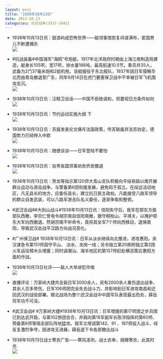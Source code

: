 ```yaml
---
layout: post
title: "1938年10月13日"
date: 2013-10-13
categories: 抗日战争(1937-1945)
---
```


<meta name="referrer" content="no-referrer" />

- 1938年10月13日讯：鼓浪屿成恐怖世界——敌领事馆恢复间谍满布，爱国男儿不断遭捕杀 <br/><img src="https://ww3.sinaimg.cn/large/aca367d8jw1e9jxbwk4ybj20fa1lhwom.jpg" />

- #抗战装备#中国海军“海鸥”号炮艇，1917年北洋政府时期由上海江南制造局建造，艇身长105呎，宽17呎，排水量166吨，最高航速10.5节，乘员共35人，武备为2门37毫米炮和2挺机枪。该艇服役于东北舰队，1937年因日军侵略华北而由青岛撤退至广东，同年9月14日在虎门要塞保卫战中不幸被日军飞机围攻击沉。 <br/><img src="https://ww4.sinaimg.cn/large/aca367d8jw1e9jwlgr9nkj20p00as76b.jpg" />

- 1938年10月13日讯：汪精卫谈话——中国不拒绝调和，但要视日方条件如何 <br/><img src="https://ww2.sinaimg.cn/large/aca367d8jw1e9jvlektd7j20g10dg421.jpg" />

- 1938年10月13日讯：节约运动实施大纲 下 <br/><img src="https://ww1.sinaimg.cn/large/aca367d8jw1e9jtuyopvuj20c4131grf.jpg" />

- 1938年10月13日讯：苏报发表论文痛斥法国政策，传苏联废弃法苏协定，德国势力已经伸入中欧 <br/><img src="https://ww1.sinaimg.cn/large/aca367d8jw1e9jonsvdiej20ch0r6tbs.jpg" />

- 1938年10月13日讯：随便谈谈——日军登陆不要怕 <br/><img src="https://ww4.sinaimg.cn/large/aca367d8jw1e9jmx8ep1ej206s0cz3zp.jpg" />

- 1938年10月13日讯：驻粤各国领事劝告侨民撤退 <br/><img src="https://ww4.sinaimg.cn/large/aca367d8jw1e9jiveg7cxj20ae0kq77z.jpg" />

- 1938年10月13日讯：贺龙等指示第120师大青山支队积极向平绥铁路以南开展群众运动与游击战争，与警备第6团衔接发展，避免陷于孤立。在绥远活动地区，凡无县长的地方，应委任县长，建立抗日民主政权。凡能接受八路军领导的群众自发武装，可以八路军游击队名义委任，逐渐争取和整顿。 

- #武汉会战##大别山战斗#1938年10月13日讯：信阳失守后，我军在鄂东方面部队西撤，李宗仁曾电令胡宗南自信阳南撤，据守桐柏山、平靖关，以掩护鄂东大军向西撤退。然胡宗南不听命令，竟将其全军7个师向西移动，退保南阳，导致武汉会战平汉路方向战况恶化。 

- #广州保卫战# 1938年10月13日讯：日军从淡水继续向北推进，进攻惠阳。余汉谋急令第151师固守平山、 淡水、龙岗一线；另令独立第20旅附独立第2团火车运往樟木头增援；同时调潮汕、海丰地区的第157师赶赴横沥策应惠阳方面的作战。 

- 1938年10月13日社评——敌人大举进犯华南 <br/><img src="https://ww1.sinaimg.cn/large/aca367d8jw1e9ja7gkw30j20go0zb0z0.jpg" />

- 直播评论：万家岭大捷共击毙日军3000余人，另有2000余人重伤退出战争，其余人员多带伤，日军106师团完全失去战斗力，并影响到日军进攻南昌和迂回武汉的战役部署。赣北战场为整个武汉会战中中国军队表现最出色处，薛岳将军功不可没。 

- #武汉会战# #万家岭大捷#1938年10月13日讯：日军增援的第17师团之步兵团已到达武开路，与第102旅团会合，并肩向第18军副军长陈沛指挥的第60师、预备第6师等阻击部队阵地猛攻。我军又增调第142、91 、187师投入战斗，经反复激烈争夺，因进攻无进展，薛岳遂下令各部撤出战斗 

- 1938年10月13日战士寒衣广告——寒风凛冽，战士衣单，捐赠寒衣，此其时也 <br/><img src="https://ww2.sinaimg.cn/large/aca367d8jw1e9j7gr1i8uj20420vnjs8.jpg" />

